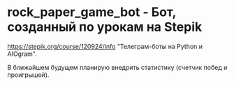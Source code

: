 # rock_paper_game_bot - Бот, созданный по урокам на Stepik

https://stepik.org/course/120924/info "Телеграм-боты на Python и AIOgram".

В ближайшем будущем планирую внедрить статистику (счетчик побед и проигрышей).

